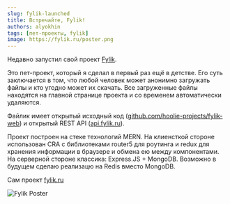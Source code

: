 ```yaml
---
slug: fylik-launched
title: Встречайте, Fylik!
authors: alyokhin
tags: [пет-проекты, fylik]
image: https://fylik.ru/poster.png
---
```


Недавно запустил свой проект [Fylik](https://fylik.ru).

Это пет-проект, который я сделал в первый раз ещё в детстве. Его суть заключается в том, что любой человек может
анонимно загружать файлы и кто угодно может их скачать. Все загруженные файлы находятся на главной странице проекта и со
временем автоматически удаляются.

<!--truncate-->

Файлик имеет открытый исходный
код ([github.com/hoolie-projects/fylik-web](https://github.com/hoolie-projects/fylik-web)) и открытый REST
API ([api.fylik.ru](https://api.fylik.ru)).

Проект построен на стеке технологий MERN. На клиенсткой стороне использован CRA с библиотеками router5 для роутинга и
redux для хранения информации в браузере и обмена ею между компонентами. На серверной стороне классика: Express.JS +
MongoDB. Возможно в будущем сделаю реализацю на Redis вместо MongoDB.

Сам проект [fylik.ru](https://fylik.ru)

![Fylik Poster](https://fylik.ru/poster.png)
